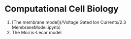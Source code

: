 # Computational Cell Biology

1. [The membrane model](/Voltage Gated Ion Currents/2.3 MembraneModel.ipynb)
2. The Morris-Lecar model
 
